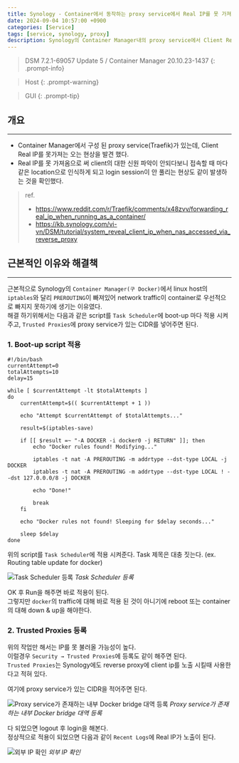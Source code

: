 ```yaml
---
title: Synology - Container에서 동작하는 proxy service에서 Real IP를 못 가져오는 현상 해결
date: 2024-09-04 10:57:00 +0900
categories: [Service]
tags: [service, synology, proxy]
description: Synology의 Container Manager내의 proxy service에서 Client Real IP를 못 가져오는 현상에 대해 해결하는 방법이다.
---
```


>DSM 7.2.1-69057 Update 5 / Container Manager 20.10.23-1437
{: .prompt-info}

>Host
{: .prompt-warning}

>GUI
{: .prompt-tip}

## 개요
---

* Container Manager에서 구성 된 proxy service(Traefik)가 있는데, Client Real IP를 못가져는 오는 현상을 발견 했다.
* Real IP를 못 가져옴으로 써 client의 대한 신원 파악이 안되다보니 접속할 때 마다 같은 location으로 인식하게 되고 login session이 안 풀리는 현상도 같이 발생하는 것을 확인했다.

> ref.
> - <https://www.reddit.com/r/Traefik/comments/x48zvv/forwarding_real_ip_when_running_as_a_container/>
> - <https://kb.synology.com/vi-vn/DSM/tutorial/system_reveal_client_ip_when_nas_accessed_via_reverse_proxy>

## 근본적인 이유와 해결책
---

근본적으로 Synology의 `Container Manager(구 Docker)`에서 linux host의 `iptables`와 달리 `PREROUTING`이 빠져있어 network traffic이 container로 우선적으로 빠지지 못하기에 생기는 이유였다.  
해결 하기위해서는 다음과 같은 script를 `Task Scheduler`에 boot-up 마다 적용 시켜주고, `Trusted Proxies`에 proxy service가 있는 CIDR를 넣어주면 된다.

### 1. Boot-up script 적용

```shell
#!/bin/bash
currentAttempt=0
totalAttempts=10
delay=15

while [ $currentAttempt -lt $totalAttempts ]
do
	currentAttempt=$(( $currentAttempt + 1 ))
	
	echo "Attempt $currentAttempt of $totalAttempts..."
	
	result=$(iptables-save)

	if [[ $result =~ "-A DOCKER -i docker0 -j RETURN" ]]; then
		echo "Docker rules found! Modifying..."
		
		iptables -t nat -A PREROUTING -m addrtype --dst-type LOCAL -j DOCKER
		iptables -t nat -A PREROUTING -m addrtype --dst-type LOCAL ! --dst 127.0.0.0/8 -j DOCKER
		
		echo "Done!"
		
		break
	fi
	
	echo "Docker rules not found! Sleeping for $delay seconds..."
	
	sleep $delay
done
```

위의 script를 `Task Scheduler`에 적용 시켜준다.
Task 제목은 대충 짓는다. (ex. Routing table update for docker)

![Task Scheduler 등록](/assets/img/post/service/2024-09-04-synology-container_proxy_service_not_passing_real_client_ip/1.png)
_Task Scheduler 등록_
 
OK 후 Run을 해주면 바로 적용이 된다.  
그렇지만 `docker`의 traffic에 대해 바로 적용 된 것이 아니기에 reboot 또는 container의 대해 down & up을 해야한다.

### 2. Trusted Proxies 등록

위의 작업만 해서는 IP를 못 불러올 가능성이 높다.  
이럴경우 `Security → Trusted Proxies`에 등록도 같이 해주면 된다.  
`Trusted Proxies`는 Synology에도 reverse proxy에 client ip를 노출 시킬때 사용한다고 적혀 있다.

여기에 proxy service가 있는 CIDR을 적어주면 된다.

![Proxy service가 존재하는 내부 Docker bridge 대역 등록](/assets/img/post/service/2024-09-04-synology-container_proxy_service_not_passing_real_client_ip/2.png)
_Proxy service가 존재하는 내부 Docker bridge 대역 등록_

다 되었으면 logout 후 login을 해본다.  
정상적으로 적용이 되었으면 다음과 같이 `Recent Logs`에 Real IP가 노출이 된다.

![외부 IP 확인](/assets/img/post/service/2024-09-04-synology-container_proxy_service_not_passing_real_client_ip/3.png)
_외부 IP 확인_